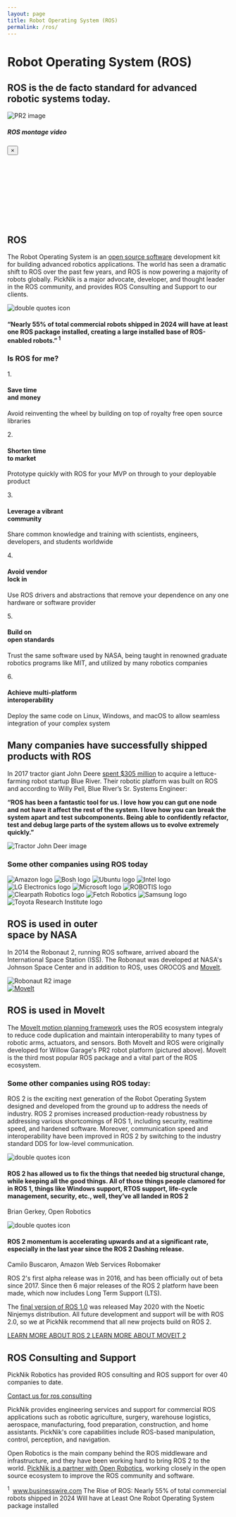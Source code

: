 ```yaml
---
layout: page
title: Robot Operating System (ROS)
permalink: /ros/
---
```

<div class="container">
    <div class="moveit-section-main">
        <div class="row justify-content-center">
            <div class="col-12">
                <h1 class="ros-section-main-title">Robot Operating System (ROS)</h1>
                <h2 class="ros-section-sub-title">ROS is the de facto standard for advanced robotic systems today.</h2>
                <img class="moveit-section-main-image" src="/assets/images/pr2.jpg" alt="PR2 image">
            </div>
        </div>
    </div>
</div>
<div class="container-fluid bg-grey">
  <div class="container block-padding-120">
    <div class="modal fade" id="modalVideo" tabindex="-1" role="dialog" aria-labelledby="modalVideoLabel" aria-hidden="true">
      <div class="modal-dialog" role="document">
        <div class="modal-content">
          <div class="modal-header">
            <h5 class="modal-title" id="exampleModalLabel">ROS montage video</h5>
            <button type="button" class="close" data-dismiss="modal" aria-label="Close">
                <span aria-hidden="true">&times;</span>
            </button>
          </div>
          <div class="modal-body">
            <iframe frameborder="0" allow="autoplay; encrypted-media" allowfullscreen></iframe>
          </div>
        </div>
      </div>
    </div>
    <div class="row align-items-center">
      <div class="col-12 col-lg-6">
        <div class="moveit-section">
          <h2 class="moveit-section__title">ROS</h2>
          <div class="moveit-section__content">
            <p>
              The Robot Operating System is an <a href="/open-source/">open source software</a> development kit for building advanced robotics applications. The world has seen a dramatic shift to ROS over the past few years, and ROS is now powering a majority of robots globally. PickNik is a major advocate, developer, and thought leader in the ROS community, and provides ROS Consulting and Support to our clients.
            </p>
          </div>
        </div>
      </div>
      <div class="col-12 col-lg-6">
        <div class="block-section moveit-section--review ros-section--review">
            <img class="moveit-section--review__icon" src="/assets/images/quotes.png" alt="double quotes icon">
            <h4 class="moveit-section--review__title text-center text-white">“Nearly 55% of total commercial robots shipped in 2024 will have at least one ROS package installed, creating a large installed base of ROS-enabled robots.”<sup class="text-green"> 1</sup></h4>
        </div>
      </div>  
    </div>
  </div>
</div>
<div class="container block-padding-100">
  <div class="row align-items-center text-center">
      <div class="col-12 mb-5">
        <h3 class="moveit-section__title mb-4">Is ROS for me?</h3>
      </div>
      <div class="col-12 col-lg-4">
          <div class="moveit-section">
              <div class="moveit-section__number">1.</div>
              <div class="moveit-section__content">
                <h4>
                  Save time<br/>and money
                </h4>
                <p class="moveit-section__why-paragraph">
                  Avoid reinventing the wheel by building on top of royalty free open source libraries
                </p>
              </div>
          </div>
      </div>
      <div class="col-12 col-lg-4">
          <div class="moveit-section">
              <div class="moveit-section__number">2.</div>
              <div class="moveit-section__content">
                <h4>Shorten time<br/>to market</h4>
                <p class="moveit-section__why-paragraph">
                  Prototype quickly with ROS for your MVP on through to your deployable product
                </p>
              </div>
          </div>
      </div>
      <div class="col-12 col-lg-4">
          <div class="moveit-section">
              <div class="moveit-section__number">3.</div>
              <div class="moveit-section__content">
                <h4>Leverage a vibrant<br/>community</h4>
                <p class="moveit-section__why-paragraph">
                  Share common knowledge and training with scientists, engineers, developers, and students worldwide
                </p>
              </div>
          </div>
      </div>
      <div class="col-12 col-lg-4">
          <div class="moveit-section">
              <div class="moveit-section__number">4.</div>
              <div class="moveit-section__content">
                <h4>Avoid vendor<br/>lock in</h4>
                <p class="moveit-section__why-paragraph">
                  Use ROS drivers and abstractions that remove your dependence on any one hardware or software provider
                </p>
              </div>
          </div>
      </div>
      <div class="col-12 col-lg-4">
          <div class="moveit-section">
              <div class="moveit-section__number">5.</div>
              <div class="moveit-section__content">
                <h4>Build on<br/>open standards</h4>
                <p class="moveit-section__why-paragraph">
                  Trust the same software used by NASA, being taught in renowned graduate robotics programs like MIT, and utilized by many robotics companies
                </p>
              </div>
          </div>
      </div>
      <div class="col-12 col-lg-4">
          <div class="moveit-section">
              <div class="moveit-section__number">6.</div>
              <div class="moveit-section__content">
                <h4>Achieve multi-platform<br/>interoperability</h4>
                <p class="moveit-section__why-paragraph">
                  Deploy the same code on Linux, Windows, and macOS to allow seamless integration of your complex system
                </p>
              </div>
          </div>
      </div>
  </div>
</div>
<div class="container-fluid bg-grey">
  <div class="container block-padding-120">
    <div class="row align-items-center">
      <div class="col-12 col-lg-6">
        <div class="moveit-section">
          <h2 class="moveit-section__title">Many companies have successfully shipped products with ROS</h2>
          <div class="moveit-section__content">
            <p>
              In 2017 tractor giant John Deere <a href="https://www.wired.com/story/why-john-deere-just-spent-dollar305-million-on-a-lettuce-farming-robot/" target="_blank">spent $305 million</a> to acquire a lettuce-farming robot startup Blue River. Their robotic platform was built on ROS and according to Willy Pell, Blue River’s Sr. Systems Engineer:
            </p>
            <p>
              <b>
                “ROS has been a fantastic tool for us. I love how you can gut one node and not have it affect the rest of the system. I love how you can break the system apart and test subcomponents. Being able to confidently refactor, test and debug large parts of the system allows us to evolve extremely quickly.”
              </b>
            </p>
          </div>
        </div>
      </div>
      <div class="col-12 col-lg-5 offset-lg-1">
        <img class="block-section__img" src="/assets/images/TractorJohnDeereTA.jpg" alt="Tractor John Deer image">
      </div>  
    </div>
  </div>
</div>
<div class="container block-padding-100">
    <div class="row align-items-center justify-content-center text-center">
        <div class="col-sm-12">
            <h3 class="block-section__title">Some other companies using ROS today</h3>
        </div>
        <div class="col-sm-12">
            <img class="our-works-logos" src="/assets/images/amazon-logo.png" alt="Amazon logo">
            <img class="our-works-logos" src="/assets/images/our-clients/bosch-logo.svg" alt="Bosh logo">
            <img class="our-works-logos" src="/assets/images/our-clients/ubuntu-logo.gif" alt="Ubuntu logo">
            <img class="our-works-logos our-works-logos--small" src="/assets/images/our-clients/intel-logo.svg" alt="Intel logo">
            <img class="our-works-logos" src="/assets/images/our-clients/lg-logo.jpg" alt="LG Electronics logo">
            <img class="our-works-logos" src="/assets/images/our-clients/microsoft-logo.png" alt="Microsoft logo">
            <img class="our-works-logos" src="/assets/images/our-clients/ROBOTIS-logo.png" alt="ROBOTIS logo">
            <img class="our-works-logos" src="/assets/images/our-clients/clearpath-logo.png" alt="Clearpath Robotics logo">
            <img class="our-works-logos" src="/assets/images/our-clients/fetch-logo.png" alt="Fetch Robotics">
            <img class="our-works-logos" src="/assets/images/our-clients/samsung.png" alt="Samsung logo">
            <img class="our-works-logos" src="/assets/images/our-clients/tri-logo.png" alt="Toyota Research Institute logo">
        </div>
    </div>
</div>
<div class="container-fluid bg-grey">
  <div class="container block-padding-120">
    <div class="row align-items-center justify-content-between">
      <div class="col-12 col-lg-5">
        <div class="moveit-section">
          <h2 class="moveit-section__title">ROS is used in outer<br/>space by NASA</h2>
          <div class="moveit-section__content">
            <p>
              In 2014 the Robonaut 2, running ROS software, arrived aboard the International Space Station (ISS). The Robonaut was developed at NASA's Johnson Space Center and in addition to ROS, uses OROCOS and <a href="/moveit/">MoveIt</a>.
            </p>
          </div>
        </div>
      </div>
      <div class="col-12 col-lg-6">
        <img class="block-section__img" src="/assets/images/R2-stow-pose-thumb.jpg" alt="Robonaut R2 image">
      </div>  
    </div>
  </div>
</div>
<div class="container block-padding-120">
  <div class="row align-items-center">
    <div class="col-12 col-lg-6">
      <a href="/moveit">
        <img class="block-section__img ros-image-max-300" src="/assets/images/moveit-logo-2.png" alt="MoveIt">
      </a>
    </div> 
    <div class="col-12 col-lg-6">
      <div class="moveit-section">
        <h2 class="moveit-section__title">ROS is used in MoveIt</h2>
        <div class="moveit-section__content">
          <p>
            The <a href="/moveit/">MoveIt motion planning framework</a> uses the ROS ecosystem integraly to reduce code duplication and maintain interoperability to many types of robotic arms, actuators, and sensors. Both MoveIt and ROS were originally developed for Willow Garage's PR2 robot platform (pictured above). MoveIt is the third most popular ROS package and a vital part of the ROS ecosystem. 
          </p>
        </div>
      </div>
    </div> 
  </div>
</div>
<div class="container-fluid bg-grey">
  <div class="container block-padding-120">
    <h3 class="moveit-section__title text-center">Some other companies using ROS today:</h3>
    <div class="ros-companies--review">
      <div class="row align-items-center">
        <div class="col-12 col-lg-5">
          <div class="moveit-section">
            <div class="moveit-section__content">
              <p>
                ROS 2 is the exciting next generation of the Robot Operating System designed and developed from the ground up to address the needs of industry. ROS 2 promises increased production-ready robustness by addressing various shortcomings of ROS 1, including security, realtime speed, and hardened software. Moreover, communication speed and interoperability have been improved in ROS 2 by switching to the industry standard DDS for low-level communication.
              </p>
            </div>
          </div>
        </div>
        <div class="col-12 col-lg-7">
          <div class="block-section moveit-section--review">
              <img class="moveit-section--review__icon" src="/assets/images/quotes.png" alt="double quotes icon">
              <h4 class="moveit-section--review__title text-center text-white">ROS 2 has allowed us to fix the things that needed big structural change, while keeping all the good things. All of those things people clamored for in ROS 1, things like Windows support, RTOS support, life-cycle management, security, etc., well, they’ve all landed in ROS 2</h4>
              <p class="moveit-section--review__author">Brian Gerkey, Open Robotics</p>
          </div>
        </div>  
      </div>
    </div>
    <div class="ros-companies--review">
      <div class="row align-items-center">
        <div class="col-12 col-lg-7">
          <div class="block-section moveit-section--review ros-section--review-2">
              <img class="moveit-section--review__icon" src="/assets/images/quotes.png" alt="double quotes icon">
              <h4 class="moveit-section--review__title text-center text-white">ROS 2 momentum is accelerating upwards and at a significant rate, especially in the last year since the ROS 2 Dashing release.</h4>
              <p class="moveit-section--review__author">Camilo Buscaron, Amazon Web Services Robomaker</p>
          </div>
        </div>  
        <div class="col-12 col-lg-5">
          <div class="moveit-section">
            <div class="moveit-section__content">
              <p>
                ROS 2's first alpha release was in 2016, and has been officially out of beta since 2017. Since then 6 major releases of the ROS 2 platform have been made, which now includes Long Term Support (LTS).
              </p>
            </div>
          </div>
        </div>
      </div>
    </div>
    <div class="ros-companies--review">
      <div class="row align-items-center">
        <div class="col-12 col-lg-6">
          <div class="moveit-section">
            <div class="moveit-section__content">
              <p>
                The <a href="https://spectrum.ieee.org/automaton/robotics/robotics-software/world-turtle-day-celebrates-final-release-of-ros-1" target="_blank">final version of ROS 1.0</a> was released May 2020 with the Noetic Ninjemys distribution. All future development and support will be with ROS 2.0, so we at PickNik recommend that all new projects build on ROS 2.
              </p>
            </div>
          </div>
        </div>
        <div class="col-12 col-lg-6">
          <div class="ros-button-group">
            <a class="btn" href="https://index.ros.org/doc/ros2/_downloads/ca487a5e252ef6910bcb40402640bde6/ros2-brochure-a4-web.pdf" target="_blank">
              LEARN MORE ABOUT ROS 2
            </a>
            <a class="btn btn-blue" href="https://moveit.ros.org/moveit2/ros2/foxy/release/2020/09/04/moveit2-foxy-release.html" target="_blank">
              LEARN MORE ABOUT MOVEIT 2
            </a>
          </div>
        </div> 
      </div>
    </div>
  </div>
</div>
<div class="container-fluid ros-consulting-bg">
  <div class="container block-padding-120">
    <div class="row align-items-center">
      <div class="col-12 col-lg-6">
        <div class="moveit-section moveit-section--first">
          <h2 class="moveit-section__title">ROS Consulting and Support</h2>
          <div class="moveit-section__content">
            <p>
              PickNik Robotics has provided ROS consulting and ROS support for over 40 companies to date. 
            </p>
            <a class="btn btn-white mt-4 text-uppercase" href="/connect/">
                Contact us for ros consulting
              </a>
          </div>
        </div>
      </div>
      <div class="col-12 col-lg-5 offset-lg-1">
        <div class="moveit-section">
          <div class="moveit-section__content">
            <p>
              PickNik provides engineering services and support for commercial ROS applications such as robotic agriculture, surgery, warehouse logistics, aerospace, manufacturing, food preparation, construction, and home assistants. PickNik's core capabilities include ROS-based manipulation, control, perception, and navigation.
            </p>
            <p>
              Open Robotics is the main company behind the ROS middleware and infrastructure, and they have been working hard to bring ROS 2 to the world. <a href="/portfolio/#partners">PickNik is a partner with Open Robotics</a>, working closely in the open source ecosystem to improve the ROS community and software. 
            </p>
          </div>
        </div>
      </div>
    </div>
  </div>
</div>
<div class="container-fluid bg-blue-dark">
  <div class="container">
    <div class="row align-items-center">
      <div class="col-12">
        <div class="moveit-section ros-info-section">
          <div class="moveit-section__content">
            <p>
              <sup class="text-green">1&nbsp;</sup>
              <a href="https://www.businesswire.com/news/home/20190516005135/en/Rise-ROS-55-total-commercial-robots-shipped" target="_blank">
                www.businesswire.com</a>  The Rise of ROS: Nearly 55% of total commercial robots shipped in 2024 Will have at Least One Robot Operating System package installed
            </p>
          </div>
        </div>
      </div>
    </div>
  </div>
</div>